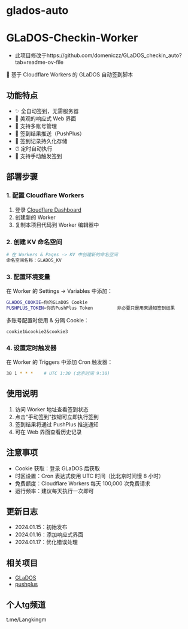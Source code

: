 # glados-auto
# GLaDOS-Checkin-Worker

- 此项目修改于https://github.com/domeniczz/GLaDOS_checkin_auto?tab=readme-ov-file

🚀 基于 Cloudflare Workers 的 GLaDOS 自动签到脚本

## 功能特点

- ✨ 全自动签到，无需服务器
- 📱 美观的响应式 Web 界面
- 👥 支持多账号管理
- 📨 签到结果推送（PushPlus）
- 💾 签到记录持久化存储
- ⏰ 定时自动执行
- 🔄 支持手动触发签到

## 部署步骤

### 1. 配置 Cloudflare Workers

1. 登录 [Cloudflare Dashboard](https://dash.cloudflare.com/)
2. 创建新的 Worker
3. 复制本项目代码到 Worker 编辑器中

### 2. 创建 KV 命名空间

```bash
# 在 Workers & Pages -> KV 中创建新的命名空间
命名空间名称：GLADOS_KV
```

### 3. 配置环境变量

在 Worker 的 Settings -> Variables 中添加：

```bash
GLADOS_COOKIE=你的GLaDOS Cookie
PUSHPLUS_TOKEN=你的PushPlus Token         非必要只是用来通知签到结果
```

多账号配置时使用 & 分隔 Cookie：
```
cookie1&cookie2&cookie3
```

### 4. 设置定时触发器

在 Worker 的 Triggers 中添加 Cron 触发器：
```bash
30 1 * * *    # UTC 1:30 (北京时间 9:30)
```

## 使用说明

1. 访问 Worker 地址查看签到状态
2. 点击"手动签到"按钮可立即执行签到
3. 签到结果将通过 PushPlus 推送通知
4. 可在 Web 界面查看历史记录

## 注意事项

- Cookie 获取：登录 GLaDOS 后获取
- 时区设置：Cron 表达式使用 UTC 时间（比北京时间慢 8 小时）
- 免费额度：Cloudflare Workers 每天 100,000 次免费请求
- 运行频率：建议每天执行一次即可

## 更新日志

- 2024.01.15：初始发布
- 2024.01.16：添加响应式界面
- 2024.01.17：优化错误处理

## 相关项目

- [GLaDOS](https://github.com/glados-network/GLaDOS)
- [pushplus](http://www.pushplus.plus/)

## 个人tg频道

t.me/Langkingm
